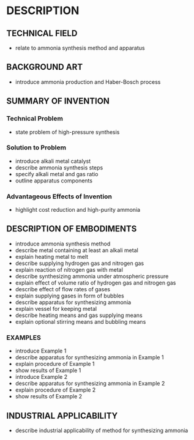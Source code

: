 # DESCRIPTION

## TECHNICAL FIELD

- relate to ammonia synthesis method and apparatus

## BACKGROUND ART

- introduce ammonia production and Haber-Bosch process

## SUMMARY OF INVENTION

### Technical Problem

- state problem of high-pressure synthesis

### Solution to Problem

- introduce alkali metal catalyst
- describe ammonia synthesis steps
- specify alkali metal and gas ratio
- outline apparatus components

### Advantageous Effects of Invention

- highlight cost reduction and high-purity ammonia

## DESCRIPTION OF EMBODIMENTS

- introduce ammonia synthesis method
- describe metal containing at least an alkali metal
- explain heating metal to melt
- describe supplying hydrogen gas and nitrogen gas
- explain reaction of nitrogen gas with metal
- describe synthesizing ammonia under atmospheric pressure
- explain effect of volume ratio of hydrogen gas and nitrogen gas
- describe effect of flow rates of gases
- explain supplying gases in form of bubbles
- describe apparatus for synthesizing ammonia
- explain vessel for keeping metal
- describe heating means and gas supplying means
- explain optional stirring means and bubbling means

### EXAMPLES

- introduce Example 1
- describe apparatus for synthesizing ammonia in Example 1
- explain procedure of Example 1
- show results of Example 1
- introduce Example 2
- describe apparatus for synthesizing ammonia in Example 2
- explain procedure of Example 2
- show results of Example 2

## INDUSTRIAL APPLICABILITY

- describe industrial applicability of method for synthesizing ammonia

